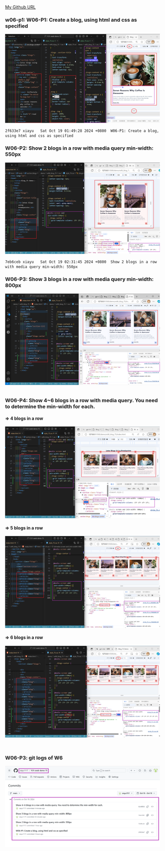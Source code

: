[My Github URL](https://github.com/xiayu1117/113-sweb-demo-75)

### w06-p1: W06-P1: Create a blog, using html and css as specified

![](w06-p1.png)

```
2f633e7 xiayu   Sat Oct 19 01:49:28 2024 +0800  W06-P1: Create a blog, using html and css as specified
```

### W06-P2: Show 2 blogs in a row with media query min-width: 550px

![](w06-p2.png)

```
7eb6ceb xiayu   Sat Oct 19 02:31:45 2024 +0800  Show 2 blogs in a row with media query min-width: 550px
```

### W06-P3: Show 3 blogs in a row with media query min-width: 800px

![](w06-p3.png)

```

```

### W06-P4: Show 4~6 blogs in a row with media query. You need to determine the min-width for each.
 
#### => 4 blogs in a row
 
![](w06-p4-1.png)
 
#### => 5 blogs in a row
 
![](w06-p4-2.png)
 
#### => 6 blogs in a row
 
![](w06-p4-3.png)
 
```
 
```

### W06-P3: git logs of W6
 
![](w06-logs.png)